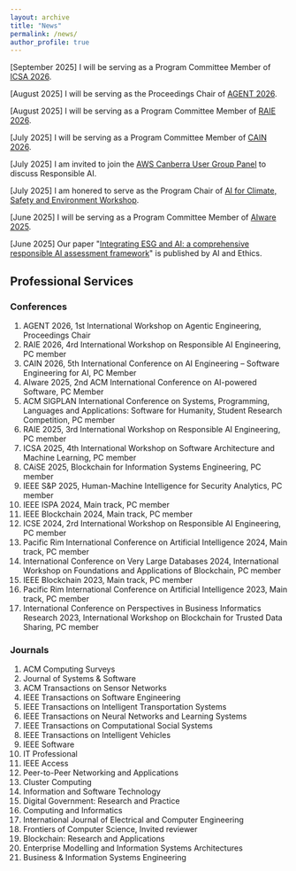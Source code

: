 ```yaml
---
layout: archive
title: "News"
permalink: /news/
author_profile: true
---
```

[September 2025] I will be serving as a Program Committee Member of [ICSA 2026](https://conf.researchr.org/home/icsa-2026).

[August 2025] I will be serving as the Proceedings Chair of [AGENT 2026](https://conf.researchr.org/home/icse-2026/agent-2026). 

[August 2025] I will be serving as a Program Committee Member of [RAIE 2026](https://conf.researchr.org/home/icse-2026/raie-2026).

[July 2025] I will be serving as a Program Committee Member of [CAIN 2026](https://conf.researchr.org/home/cain-2026).

[July 2025] I am invited to join the [AWS Canberra User Group Panel](https://www.meetup.com/awscbr/events/309077067/) to discuss Responsible AI.

[July 2025] I am honered to serve as the Program Chair of [AI for Climate, Safety and Environment Workshop](https://events.humanitix.com/ai4good-2025).

[June 2025] I will be serving as a Program Committee Member of [AIware 2025](https://2025.aiwareconf.org/).

[June 2025] Our paper "[Integrating ESG and AI: a comprehensive responsible AI assessment framework](https://link.springer.com/article/10.1007/s43681-025-00741-5)" is published by AI and Ethics.

##  Professional Services

### Conferences
1.  AGENT 2026, 1st International Workshop on Agentic Engineering, Proceedings Chair
2.  RAIE 2026, 4rd International Workshop on Responsible AI Engineering, PC member
3.  CAIN 2026, 5th International Conference on AI Engineering – Software Engineering for AI, PC Member
4.  AIware 2025, 2nd ACM International Conference on AI-powered Software, PC Member
5.  ACM SIGPLAN International Conference on Systems, Programming, Languages and Applications: Software for Humanity, Student Research Competition, PC member
6.  RAIE 2025, 3rd International Workshop on Responsible AI Engineering, PC member
7.  ICSA 2025, 4th International Workshop on Software Architecture and Machine Learning, PC member
8. 	CAiSE 2025, Blockchain for Information Systems Engineering, PC member
9. 	IEEE S&P 2025, Human-Machine Intelligence for Security Analytics, PC member
10. IEEE ISPA 2024, Main track, PC member
11. IEEE Blockchain 2024, Main track, PC member
12. ICSE 2024, 2rd International Workshop on Responsible AI Engineering, PC member
13. Pacific Rim International Conference on Artificial Intelligence 2024, Main track, PC member
14. International Conference on Very Large Databases 2024, International Workshop on Foundations and Applications of Blockchain, PC member
15. IEEE Blockchain 2023, Main track, PC member
16. Pacific Rim International Conference on Artificial Intelligence 2023, Main track, PC member
17. International Conference on Perspectives in Business Informatics Research 2023, ​International Workshop on Blockchain for Trusted Data Sharing, PC member

### Journals

1. ACM Computing Surveys
2. Journal of Systems & Software
3. ACM Transactions on Sensor Networks
4. IEEE Transactions on Software Engineering
5. IEEE Transactions on Intelligent Transportation Systems
6. IEEE Transactions on Neural Networks and Learning Systems
7. IEEE Transactions on Computational Social Systems
8. IEEE Transactions on Intelligent Vehicles
9. IEEE Software
10. IT Professional
11. IEEE Access
12. Peer-to-Peer Networking and Applications
13. Cluster Computing
14. Information and Software Technology
15. Digital Government: Research and Practice
16. Computing and Informatics
17. International Journal of Electrical and Computer Engineering
18. Frontiers of Computer Science, Invited reviewer
19. Blockchain: Research and Applications
20. Enterprise Modelling and Information Systems Architectures
21. Business & Information Systems Engineering

